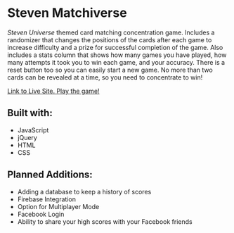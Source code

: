 # Steven Matchiverse

<em>Steven Universe</em> themed card matching concentration game. Includes a randomizer that changes the positions of 
the cards after each game to increase difficulty and a prize for successful completion of the game. Also includes a stats
column that shows how many games you have played, how many attempts it took you to win each game, and your accuracy.
There is a reset button too so you can easily start a new game. No more than two cards can be revealed at a time, so you need to
concentrate to win!

<a href = "https://gpacifico.github.io/memory_match_goodness/">Link to Live Site. Play the game!</a>

## Built with:
- JavaScript
- jQuery
- HTML
- CSS

## Planned Additions:
- Adding a database to keep a history of scores
- Firebase Integration
- Option for Multiplayer Mode
- Facebook Login
- Ability to share your high scores with your Facebook friends
